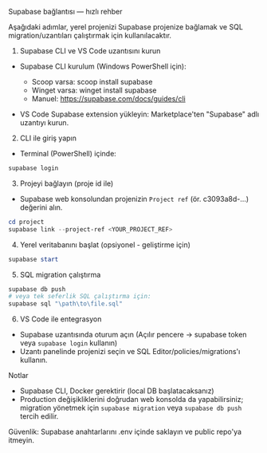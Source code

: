 Supabase bağlantısı — hızlı rehber

Aşağıdaki adımlar, yerel projenizi Supabase projenize bağlamak ve SQL migration/uzantıları çalıştırmak için kullanılacaktır.

1) Supabase CLI ve VS Code uzantısını kurun
- Supabase CLI kurulum (Windows PowerShell için):
  - Scoop varsa: scoop install supabase
  - Winget varsa: winget install supabase
  - Manuel: https://supabase.com/docs/guides/cli

- VS Code Supabase extension yükleyin: Marketplace'ten "Supabase" adlı uzantıyı kurun.

2) CLI ile giriş yapın
- Terminal (PowerShell) içinde:

```powershell
supabase login
```

3) Projeyi bağlayın (proje id ile)
- Supabase web konsolundan projenizin `Project ref` (ör. c3093a8d-...) değerini alın.

```powershell
cd project
supabase link --project-ref <YOUR_PROJECT_REF>
```

4) Yerel veritabanını başlat (opsiyonel - geliştirme için)

```powershell
supabase start
```

5) SQL migration çalıştırma

```powershell
supabase db push
# veya tek seferlik SQL çalıştırma için:
supabase sql "\path\to\file.sql"
```

6) VS Code ile entegrasyon
- Supabase uzantısında oturum açın (Açılır pencere -> supabase token veya `supabase login` kullanın)
- Uzantı panelinde projenizi seçin ve SQL Editor/policies/migrations'ı kullanın.

Notlar
- Supabase CLI, Docker gerektirir (local DB başlatacaksanız)
- Production değişikliklerini doğrudan web konsolda da yapabilirsiniz; migration yönetmek için `supabase migration` veya `supabase db push` tercih edilir.

Güvenlik: Supabase anahtarlarını .env içinde saklayın ve public repo'ya itmeyin.
